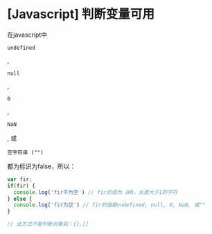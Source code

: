 # [Javascript] 判断变量可用

在javascript中

`undefined`

,&#x20;

`null`

,&#x20;

`0`

,&#x20;

`NaN`

, 或

`空字符串 ("")`

&#x20;都为标识为false，所以：

```javascript
var fir;
if(fir) {
  console.log('fir不为空') // fir的值为 非0，长度大于1的字符
} else {
  console.log('fir为空') // fir的值是undefined, null, 0, NaN, 或"" 
}

// 此方法不能判断对象如：{},[]
```
